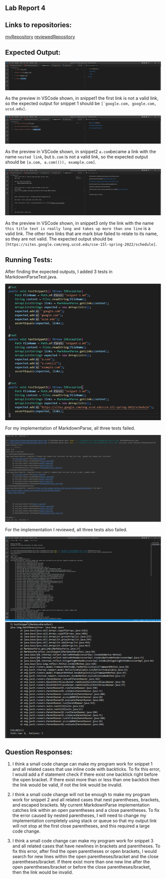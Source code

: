 ## Lab Report 4

## Links to repositories:
[myRepository](https://github.com/OrlandoFang/markdown-parser)
[reviewedRepository](https://github.com/alixintong/markdown-parser)

## Expected Output:

![snippet1](snippet1.png)

As the preview in VSCode shown, in snippet1 the first link is not a valid link, so the expected output for snippet 1 should be ```[`google.com, google.com, ucsd.edu]```.

![snippet2](snippet2.png)

As the preview in VSCode shown, in snippet2 ```a.com```became a link with the name ```nested link```, but ```b.com``` is not a valid link, so the expected output should be ```[a.com, a.com(()), example.com]```.

![snippet3](snippet3.png)

As the preview in VSCode shown, in snippet3 only the link with the name ```this title text is really long and takes up more than one line``` is a valid link. The other two links that are mark blue failed to relate to its name, so they are not valid. The expected output should be ```[https://sites.google.com/eng.ucsd.edu/cse-15l-spring-2022/schedule]```.

## Running Tests:

After finding the expected outputs, I added 3 tests in MarkdownParseTest.java.

![snippetTest](snippetTest.png)

For my implementation of MarkdownParse, all three tests failed.

![selfError](selfError.png)

For the implementation I reviewed, all three tests also failed.

![reviewError1](reviewError1.png)
![reviewError2](reviewError2.png)

## Question Responses:

1. I think a small code change can make my program work for snippet 1 and all related cases that use inline code with backticks. 
To fix this error, I would add a if statement check if there exist one backtick right before the open bracket. If there exist more than or less than one backtick then the link would be valid, if not the link would be invalid.

2. I think a small code change will not be enough to make my program work for snippet 2 and all related cases that nest parentheses, brackets, and escaped brackets.
My current MarkdownParse implementation catches link within an open parentheses and a close parentheses. To fix the error caused by nested parentheses, I will need to change my implementation completely using stack or queue so that my output link will not stop at the first close parentheses, and this required a large code change.

3. I think a small code change can make my program work for snippet 3 and all related cases that have newlines in brackets and parentheses.
To fix this error, after find the open parentheses or open brackets, I would search for new lines within the open parentheses/bracket and the close parentheses/bracket. If there exist more than one new line after the open parentheses/bracket or before the close parentheses/bracket, then the link would be invalid.
